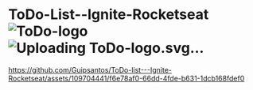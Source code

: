 # ToDo-List--Ignite-Rocketseat ![ToDo-logo](https://github.com/Guipsantos/ToDo-list---Ignite-Rocketseat/assets/109704441/6607ba89-c707-41a1-bcaf-537049428106)![Uploading ToDo-logo.svg…]()



https://github.com/Guipsantos/ToDo-list---Ignite-Rocketseat/assets/109704441/f6e78af0-66dd-4fde-b631-1dcb168fdef0

